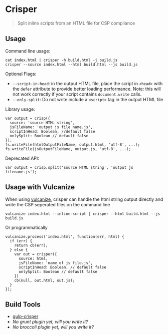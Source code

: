 # Crisper
> Split inline scripts from an HTML file for CSP compliance

## Usage

Command line usage:

    cat index.html | crisper -h build.html -j build.js
    crisper --source index.html --html build.html --js build.js

Optional Flags:

  - `--script-in-head`: in the output HTML file, place the script in `<head>`
      with the `defer` attribute to provide better loading performance.
      Note: this will not work correctly if your script contains
      `document.write` calls.
  - `--only-split`: Do not write include a `<script>` tag in the output HTML
      file

Library usage:

    var output = crisp({
      source: 'source HTML string',
      jsFileName: 'output js file name.js',
      scriptInHead: Boolean, //default false
      onlySplit: Boolean // default false
    });
    fs.writeFile(htmlOutputFileName, output.html, 'utf-8', ...);
    fs.writeFile(jsOutputFileName, output.js, 'utf-8', ...);

Deprecated API:

    var output = crisp.split('source HTML string', 'output js filename.js');

## Usage with Vulcanize

When using [vulcanize](https://github.com/Polymer/vulcanize), crisper can handle
the html string output directly and write the CSP seperated files on the command
line

    vulcanize index.html --inline-script | crisper --html build.html --js
    build.js

Or programmatically

    vulcanize.process('index.html', function(err, html) {
      if (err) {
        return cb(err);
      } else {
        var out = crisper({
          source: html,
          jsFileName: 'name of js file.js',
          scriptInHead: Boolean, // default false
          onlySplit: Boolean // default false
        })
        cb(null, out.html, out.js);
      }
    });

## Build Tools

- [gulp-crisper](https://npmjs.com/package/gulp-crisper)
- *No grunt plugin yet, will you write it?*
- *No broccoli plugin yet, will you write it?*
